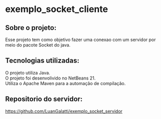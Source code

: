 # exemplo_socket_cliente
## Sobre o projeto:
Esse projeto tem como objetivo fazer uma conexao com um servidor por meio do pacote Socket do java.

## Tecnologias utilizadas:
O projeto utiliza Java. \
O projeto foi desenvolivido no NetBeans 21. \
Utiliza o Apache Maven para a automação de compilação.

## Repositorio do servidor:
https://github.com/LuanGalatti/exemplo_socket_servidor
